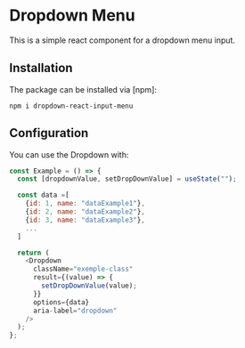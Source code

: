 # Dropdown Menu

This is a simple react component for a dropdown menu input.

## Installation

The package can be installed via [npm]:

```
npm i dropdown-react-input-menu

```

## Configuration

You can use the Dropdown with:

```js
const Example = () => {
  const [dropdownValue, setDropDownValue] = useState("");

  const data =[
    {id: 1, name: "dataExample1"},
    {id: 2, name: "dataExample2"},
    {id: 3, name: "dataExample3"},
    ...
  ]

  return (
    <Dropdown
      className="exemple-class"
      result={(value) => {
        setDropDownValue(value);
      }}
      options={data}
      aria-label="dropdown"
    />
  );
};
```
